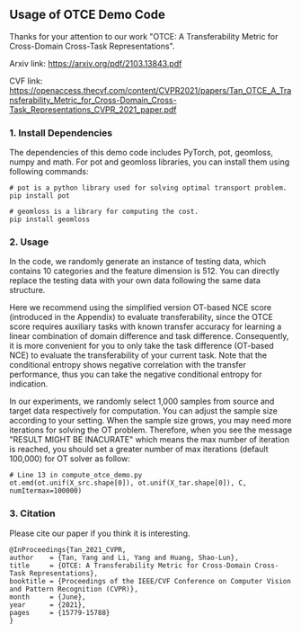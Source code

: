 ## Usage of OTCE Demo Code

Thanks for your attention to our work "OTCE: A Transferability Metric for Cross-Domain Cross-Task Representations".

Arxiv link: https://arxiv.org/pdf/2103.13843.pdf 

CVF link: https://openaccess.thecvf.com/content/CVPR2021/papers/Tan_OTCE_A_Transferability_Metric_for_Cross-Domain_Cross-Task_Representations_CVPR_2021_paper.pdf 

### 1. Install Dependencies

The dependencies of this demo code includes PyTorch, pot, geomloss, numpy and math. For pot and geomloss libraries, you can install them using following commands:

```
# pot is a python library used for solving optimal transport problem.
pip install pot 

# geomloss is a library for computing the cost.
pip install geomloss
```

### 2. Usage

In the code, we randomly generate an instance of testing data, which contains 10 categories and the feature dimension is 512. You can directly replace the testing data with your own data following the same data structure. 

Here we recommend using the simplified version OT-based NCE score (introduced in the Appendix) to evaluate transferability, since the OTCE score requires auxiliary tasks with known transfer accuracy for learning a linear combination of domain difference and task difference. Consequently, it is more convenient for you to only take the task difference (OT-based NCE) to evaluate the transferability of your current task. Note that the conditional entropy shows negative correlation with the transfer performance, thus you can take the negative conditional entropy for indication.  

In our experiments, we randomly select 1,000 samples from source and target data respectively for computation. You can adjust the sample size according to your setting. When the sample size grows, you may need more iterations for solving the OT problem. Therefore, when you see the message "RESULT MIGHT BE INACURATE" which means the max number of iteration is reached, you should set a greater number of max iterations (default 100,000) for OT solver as follow: 

```
# Line 13 in compute_otce_demo.py
ot.emd(ot.unif(X_src.shape[0]), ot.unif(X_tar.shape[0]), C, numItermax=100000)
```

### 3. Citation

Please cite our paper if you think it is interesting. 

```
@InProceedings{Tan_2021_CVPR,
author    = {Tan, Yang and Li, Yang and Huang, Shao-Lun},    
title     = {OTCE: A Transferability Metric for Cross-Domain Cross-Task Representations},    
booktitle = {Proceedings of the IEEE/CVF Conference on Computer Vision and Pattern Recognition (CVPR)},    
month     = {June},    
year      = {2021},    
pages     = {15779-15788} 
}
```

